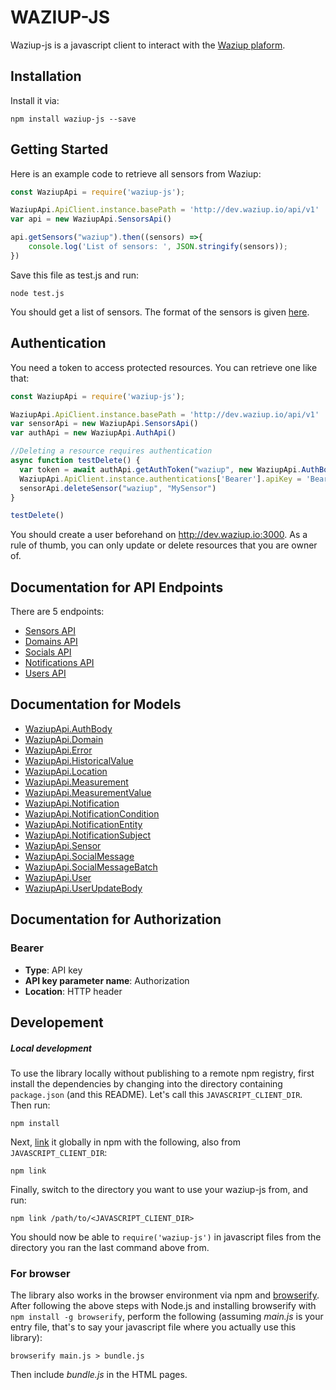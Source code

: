 WAZIUP-JS
=========


Waziup-js is a javascript client to interact with the [Waziup plaform](www.waziup.io).

## Installation

Install it via:

```shell
npm install waziup-js --save
```


## Getting Started

Here is an example code to retrieve all sensors from Waziup:

```javascript
const WaziupApi = require('waziup-js');

WaziupApi.ApiClient.instance.basePath = 'http://dev.waziup.io/api/v1'
var api = new WaziupApi.SensorsApi()

api.getSensors("waziup").then((sensors) =>{
    console.log('List of sensors: ', JSON.stringify(sensors));
})

```
Save this file as test.js and run:

```
node test.js
```
You should get a list of sensors.
The format of the sensors is given [here](https://github.com/Waziup/waziup-js/blob/master/docs/Sensor.md).


## Authentication

You need a token to access protected resources. You can retrieve one like that:


```javascript
const WaziupApi = require('waziup-js');

WaziupApi.ApiClient.instance.basePath = 'http://dev.waziup.io/api/v1'
var sensorApi = new WaziupApi.SensorsApi()
var authApi = new WaziupApi.AuthApi()

//Deleting a resource requires authentication
async function testDelete() {
  var token = await authApi.getAuthToken("waziup", new WaziupApi.AuthBody('username', 'password')) 
  WaziupApi.ApiClient.instance.authentications['Bearer'].apiKey = 'Bearer ' + token
  sensorApi.deleteSensor("waziup", "MySensor")
}

testDelete()
```

You should create a user beforehand on http://dev.waziup.io:3000.
As a rule of thumb, you can only update or delete resources that you are owner of.

## Documentation for API Endpoints

There are 5 endpoints:

 - [Sensors API](docs/SensorsApi.md)
 - [Domains API](docs/DomainsApi.md)
 - [Socials API](docs/SocialsApi.md)
 - [Notifications API](docs/NotificationsApi.md)
 - [Users API](docs/UsersApi.md)


## Documentation for Models

 - [WaziupApi.AuthBody](docs/AuthBody.md)
 - [WaziupApi.Domain](docs/Domain.md)
 - [WaziupApi.Error](docs/Error.md)
 - [WaziupApi.HistoricalValue](docs/HistoricalValue.md)
 - [WaziupApi.Location](docs/Location.md)
 - [WaziupApi.Measurement](docs/Measurement.md)
 - [WaziupApi.MeasurementValue](docs/MeasurementValue.md)
 - [WaziupApi.Notification](docs/Notification.md)
 - [WaziupApi.NotificationCondition](docs/NotificationCondition.md)
 - [WaziupApi.NotificationEntity](docs/NotificationEntity.md)
 - [WaziupApi.NotificationSubject](docs/NotificationSubject.md)
 - [WaziupApi.Sensor](docs/Sensor.md)
 - [WaziupApi.SocialMessage](docs/SocialMessage.md)
 - [WaziupApi.SocialMessageBatch](docs/SocialMessageBatch.md)
 - [WaziupApi.User](docs/User.md)
 - [WaziupApi.UserUpdateBody](docs/UserUpdateBody.md)


## Documentation for Authorization

### Bearer

- **Type**: API key
- **API key parameter name**: Authorization
- **Location**: HTTP header

## Developement

##### Local development

To use the library locally without publishing to a remote npm registry, first install the dependencies by changing 
into the directory containing `package.json` (and this README). Let's call this `JAVASCRIPT_CLIENT_DIR`. Then run:

```shell
npm install
```

Next, [link](https://docs.npmjs.com/cli/link) it globally in npm with the following, also from `JAVASCRIPT_CLIENT_DIR`:

```shell
npm link
```

Finally, switch to the directory you want to use your waziup-js from, and run:

```shell
npm link /path/to/<JAVASCRIPT_CLIENT_DIR>
```

You should now be able to `require('waziup-js')` in javascript files from the directory you ran the last 
command above from.


### For browser

The library also works in the browser environment via npm and [browserify](http://browserify.org/). After following
the above steps with Node.js and installing browserify with `npm install -g browserify`,
perform the following (assuming *main.js* is your entry file, that's to say your javascript file where you actually 
use this library):

```shell
browserify main.js > bundle.js
```

Then include *bundle.js* in the HTML pages.

